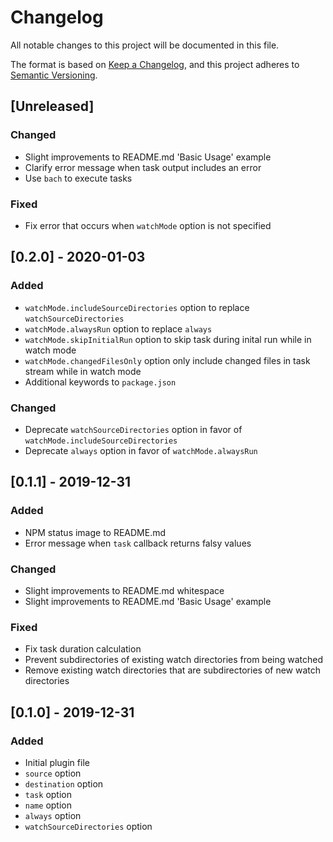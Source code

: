 # Changelog
All notable changes to this project will be documented in this file.

The format is based on [Keep a Changelog](https://keepachangelog.com/en/1.0.0/),
and this project adheres to
[Semantic Versioning](https://semver.org/spec/v2.0.0.html).

## [Unreleased]
### Changed
- Slight improvements to README.md 'Basic Usage' example
- Clarify error message when task output includes an error
- Use `bach` to execute tasks

### Fixed
- Fix error that occurs when `watchMode` option is not specified

## [0.2.0] - 2020-01-03
### Added
- `watchMode.includeSourceDirectories` option to replace `watchSourceDirectories`
- `watchMode.alwaysRun` option to replace `always`
- `watchMode.skipInitialRun` option to skip task during inital run while in watch mode
- `watchMode.changedFilesOnly` option only include changed files in task stream while in watch mode
- Additional keywords to `package.json`

### Changed
- Deprecate `watchSourceDirectories` option in favor of `watchMode.includeSourceDirectories`
- Deprecate `always` option in favor of `watchMode.alwaysRun`

## [0.1.1] - 2019-12-31
### Added
- NPM status image to README.md
- Error message when `task` callback returns falsy values

### Changed
- Slight improvements to README.md whitespace
- Slight improvements to README.md 'Basic Usage' example

### Fixed
- Fix task duration calculation
- Prevent subdirectories of existing watch directories from being watched
- Remove existing watch directories that are subdirectories of new watch directories

## [0.1.0] - 2019-12-31
### Added
- Initial plugin file
- `source` option
- `destination` option
- `task` option
- `name` option
- `always` option
- `watchSourceDirectories` option
